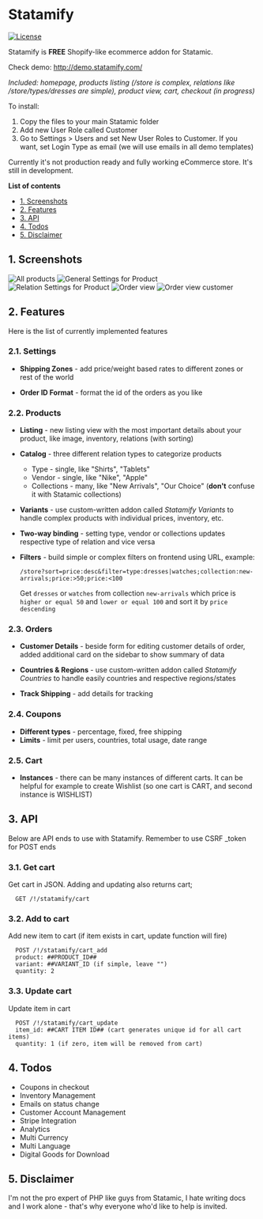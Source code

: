 # Statamify
[![License](https://img.shields.io/badge/license-MIT-blue.svg)](http://opensource.org/licenses/MIT)

Statamify is **FREE** Shopify-like ecommerce addon for Statamic. 

Check demo: http://demo.statamify.com/

*Included: homepage, products listing (/store is complex, relations like /store/types/dresses are simple), product view, cart, checkout (in progress)*

To install:
1) Copy the files to your main Statamic folder
2) Add new User Role called Customer
3) Go to Settings > Users and set New User Roles to Customer. If you want, set Login Type as email (we will use emails in all demo templates)

Currently it's not production ready and fully working eCommerce store. It's still in development.

**List of contents**
- [1. Screenshots](#screenshots)
- [2. Features](#features)
- [3. API](#api)
- [4. Todos](#todos)
- [5. Disclaimer](#disclaimer)

<a name="screenshots"></a>
## 1. Screenshots
![All products](/screenshot-products.jpg?raw=true "All products")
![General Settings for Product](/screenshot-product-new-general.jpg?raw=true "General Settings for Product")
![Relation Settings for Product](/screenshot-product-new-relation.jpg?raw=true "Relation Settings for Product")
![Order view](/screenshot-order.jpg?raw=true "Order view")
![Order view customer](/screenshot-order-view.jpg?raw=true "Order view - Customer Details")

<a name="features"></a>
## 2. Features
Here is the list of currently implemented features

### 2.1. Settings
- **Shipping Zones** - add price/weight based rates to different zones or rest of the world

- **Order ID Format** - format the id of the orders as you like

### 2.2. Products
- **Listing** - new listing view with the most important details about your product, like image, inventory, relations (with sorting)

- **Catalog** - three different relation types to categorize products
  - Type - single, like "Shirts", "Tablets"
  - Vendor - single, like "Nike", "Apple"
  - Collections - many, like "New Arrivals", "Our Choice" (**don't** confuse it with Statamic collections)

- **Variants** - use custom-written addon called *Statamify Variants* to handle complex products with individual prices, inventory, etc.

- **Two-way binding** - setting type, vendor or collections updates respective type of relation and vice versa

- **Filters** - build simple or complex filters on frontend using URL, example:

  `/store?sort=price:desc&filter=type:dresses|watches;collection:new-arrivals;price:>50;price:<100`

  Get `dresses` or `watches` from collection `new-arrivals` which price is `higher or equal 50` and `lower or equal 100` and sort it by `price descending`

### 2.3. Orders
- **Customer Details** - beside form for editing customer details of order, added additional card on the sidebar to show summary of data

- **Countries & Regions** - use custom-written addon called *Statamify Countries* to handle easily countries and respective regions/states

- **Track Shipping** - add details for tracking

### 2.4. Coupons
- **Different types** - percentage, fixed, free shipping
- **Limits** - limit per users, countries, total usage, date range

### 2.5. Cart
- **Instances** - there can be many instances of different carts. It can be helpful for example to create Wishlist (so one cart is CART, and second instance is WISHLIST)

<a name="api"></a>
## 3. API
Below are API ends to use with Statamify. Remember to use CSRF _token for POST ends

### 3.1. Get cart
Get cart in JSON. Adding and updating also returns cart;

```
  GET /!/statamify/cart
```

### 3.2. Add to cart
Add new item to cart (if item exists in cart, update function will fire)

```
  POST /!/statamify/cart_add
  product: ##PRODUCT_ID##
  variant: ##VARIANT_ID (if simple, leave "")
  quantity: 2
```

### 3.3. Update cart
Update item in cart

```
  POST /!/statamify/cart_update
  item_id: ##CART ITEM ID## (cart generates unique id for all cart items)
  quantity: 1 (if zero, item will be removed from cart)
```

<a name="todos"></a>
## 4. Todos
 - Coupons in checkout
 - Inventory Management
 - Emails on status change
 - Customer Account Management
 - Stripe Integration
 - Analytics
 - Multi Currency
 - Multi Language
 - Digital Goods for Download

<a name="disclaimer"></a>
## 5. Disclaimer
I'm not the pro expert of PHP like guys from Statamic, I hate writing docs and I work alone - that's why everyone who'd like to help is invited.
